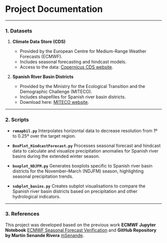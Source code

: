 # Project Documentation

---

### 1. Datasets

1. **Climate Data Store (CDS)**  
   - Provided by the European Centre for Medium-Range Weather Forecasts (ECMWF).  
   - Includes seasonal forecasting and hindcast models.  
   - Access to the data: [Copernicus CDS website](https://cds.climate.copernicus.eu/).

2. **Spanish River Basin Districts**  
   - Provided by the Ministry for the Ecological Transition and the Demographic Challenge (MITECO).  
   - Includes shapefiles for Spanish river basin districts.  
   - Download here: [MITECO website](https://www.miteco.gob.es/en/cartografia-y-sig/ide/descargas/agua/demarcaciones-hidrograficas-phc-2015-2021.html).

---

### 2. Scripts


- **`remapbil.py`** Interpolates horizontal data to decrease resolution from 1º to 0.25º over the target region.

- **`BoxPlot_HindcastForecast.py`** Processes seasonal forecast and hindcast data to calculate and visualize precipitation anomalies for Spanish river basins during the extended winter season.

- **`boxplot_NDJFM.py`** Generates boxplots specific to Spanish river basin districts for the November–March (NDJFM) season, highlighting seasonal precipitation trends.

- **`subplot_basins.py`**  Creates subplot visualisations to compare the Spanish river basin districts based on precipitation and other hydrological indicators.

---

### 3. References

This project was developed based on the previous work  **ECMWF Jupyter Notebook**  [ECMWF Seasonal Forecast Verification](https://ecmwf-projects.github.io/copernicus-training-c3s/sf-verification.html) and  **GitHub Repository by Martín Senande Rivera**  [mSenande](https://github.com/mSenande/).
